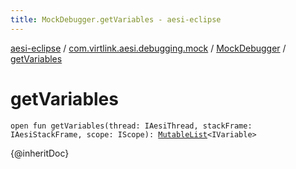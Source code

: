 ```yaml
---
title: MockDebugger.getVariables - aesi-eclipse
---
```


[aesi-eclipse](../../index.html) / [com.virtlink.aesi.debugging.mock](../index.html) / [MockDebugger](index.html) / [getVariables](.)

# getVariables

`open fun getVariables(thread: IAesiThread, stackFrame: IAesiStackFrame, scope: IScope): `[`MutableList`](https://kotlinlang.org/api/latest/jvm/stdlib/kotlin.collections/-mutable-list/index.html)`<IVariable>`

{@inheritDoc}

